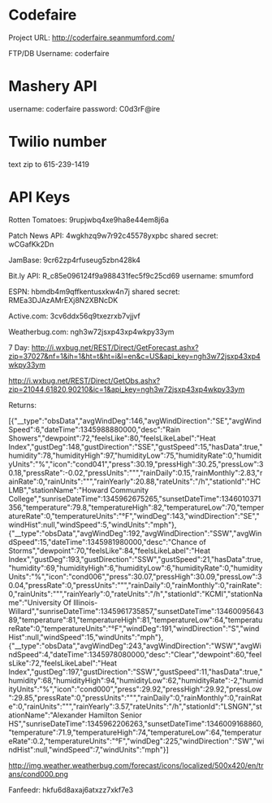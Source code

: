 Codefaire
=========
Project URL:
http://coderfaire.seanmumford.com/

FTP/DB Username:
coderfaire

Mashery API
==============
username: coderfaire
password: C0d3rF@ire

Twilio number
============
text zip to 615-239-1419

API Keys
============
Rotten Tomatoes: 9rupjwbq4xe9ha8e44em8j6a

Patch News API: 4wgkhzq9w7r92c45578yxpbc  shared secret: wCGafKk2Dn

JamBase: 9cr62zp4rfuseug5zbn428k4

Bit.ly API: R_c85e096124f9a988431fec5f9c25cd69 username: smumford

ESPN: hbmdb4m9qffkentusxkw4n7j shared secret: RMEa3DJAzAMrEXj8N2XBNcDK

Active.com: 3cv6ddx56q9txezrxb7vjjvf

Weatherbug.com: ngh3w72jsxp43xp4wkpy33ym

7 Day: http://i.wxbug.net/REST/Direct/GetForecast.ashx?zip=37027&nf=1&ih=1&ht=t&ht=i&l=en&c=US&api_key=ngh3w72jsxp43xp4wkpy33ym

http://i.wxbug.net/REST/Direct/GetObs.ashx?zip=21044,61820,90210&ic=1&api_key=ngh3w72jsxp43xp4wkpy33ym

Returns:

[{"__type":"obsData","avgWindDeg":146,"avgWindDirection":"SE","avgWindSpeed":6,"dateTime":1345988880000,"desc":"Rain Showers","dewpoint":72,"feelsLike":80,"feelsLikeLabel":"Heat Index","gustDeg":148,"gustDirection":"SSE","gustSpeed":15,"hasData":true,"humidity":78,"humidityHigh":97,"humidityLow":75,"humidityRate":0,"humidityUnits":"%","icon":"cond041","press":30.19,"pressHigh":30.25,"pressLow":30.18,"pressRate":-0.02,"pressUnits":"\"","rainDaily":0.15,"rainMonthly":2.83,"rainRate":0,"rainUnits":"\"","rainYearly":20.88,"rateUnits":"\/h","stationId":"HCLMB","stationName":"Howard Community College","sunriseDateTime":1345962675265,"sunsetDateTime":1346010371356,"temperature":79.8,"temperatureHigh":82,"temperatureLow":70,"temperatureRate":0,"temperatureUnits":"°F","windDeg":143,"windDirection":"SE","windHist":null,"windSpeed":5,"windUnits":"mph"},{"__type":"obsData","avgWindDeg":192,"avgWindDirection":"SSW","avgWindSpeed":15,"dateTime":1345981980000,"desc":"Chance of Storms","dewpoint":70,"feelsLike":84,"feelsLikeLabel":"Heat Index","gustDeg":193,"gustDirection":"SSW","gustSpeed":21,"hasData":true,"humidity":69,"humidityHigh":6,"humidityLow":6,"humidityRate":0,"humidityUnits":"%","icon":"cond006","press":30.07,"pressHigh":30.09,"pressLow":30.04,"pressRate":0,"pressUnits":"\"","rainDaily":0,"rainMonthly":0,"rainRate":0,"rainUnits":"\"","rainYearly":0,"rateUnits":"\/h","stationId":"KCMI","stationName":"University Of Illinois-Willard","sunriseDateTime":1345961735857,"sunsetDateTime":1346009564389,"temperature":81,"temperatureHigh":81,"temperatureLow":64,"temperatureRate":0,"temperatureUnits":"°F","windDeg":191,"windDirection":"S","windHist":null,"windSpeed":15,"windUnits":"mph"},{"__type":"obsData","avgWindDeg":243,"avgWindDirection":"WSW","avgWindSpeed":4,"dateTime":1345978080000,"desc":"Clear","dewpoint":60,"feelsLike":72,"feelsLikeLabel":"Heat Index","gustDeg":197,"gustDirection":"SSW","gustSpeed":11,"hasData":true,"humidity":68,"humidityHigh":94,"humidityLow":62,"humidityRate":-2,"humidityUnits":"%","icon":"cond000","press":29.92,"pressHigh":29.92,"pressLow":29.85,"pressRate":0,"pressUnits":"\"","rainDaily":0,"rainMonthly":0,"rainRate":0,"rainUnits":"\"","rainYearly":3.57,"rateUnits":"\/h","stationId":"LSNGN","stationName":"Alexander Hamilton Senior HS","sunriseDateTime":1345962206263,"sunsetDateTime":1346009168860,"temperature":71.9,"temperatureHigh":74,"temperatureLow":64,"temperatureRate":0.2,"temperatureUnits":"°F","windDeg":225,"windDirection":"SW","windHist":null,"windSpeed":7,"windUnits":"mph"}]

http://img.weather.weatherbug.com/forecast/icons/localized/500x420/en/trans/cond000.png

Fanfeedr: hkfu6d8axaj6atxzz7xkf7e3